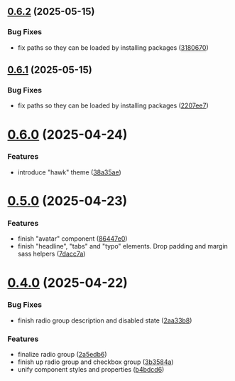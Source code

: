 ## [0.6.2](https://github.com/hawk-digital-environments/hawk-svelte-components/compare/v0.6.1...v0.6.2) (2025-05-15)


### Bug Fixes

* fix paths so they can be loaded by installing packages ([3180670](https://github.com/hawk-digital-environments/hawk-svelte-components/commit/31806700c07a1172a0916e93d735d9bc85405556))



## [0.6.1](https://github.com/hawk-digital-environments/hawk-svelte-components/compare/v0.6.0...v0.6.1) (2025-05-15)


### Bug Fixes

* fix paths so they can be loaded by installing packages ([2207ee7](https://github.com/hawk-digital-environments/hawk-svelte-components/commit/2207ee73b6e4faaf6ffb3fe631695579225f4357))



# [0.6.0](https://github.com/hawk-digital-environments/hawk-svelte-components/compare/v0.5.0...v0.6.0) (2025-04-24)


### Features

* introduce "hawk" theme ([38a35ae](https://github.com/hawk-digital-environments/hawk-svelte-components/commit/38a35aea2fc2bda8eca3c95fcca772334d0c3610))



# [0.5.0](https://github.com/hawk-digital-environments/hawk-svelte-components/compare/v0.4.0...v0.5.0) (2025-04-23)


### Features

* finish "avatar" component ([86447e0](https://github.com/hawk-digital-environments/hawk-svelte-components/commit/86447e054b642e70869f16a694e09d4c5c96a77f))
* finish "headline", "tabs" and "typo" elements. Drop padding and margin sass helpers ([7dacc7a](https://github.com/hawk-digital-environments/hawk-svelte-components/commit/7dacc7ac711de37d53cea1fe1679fd1891da6ca6))



# [0.4.0](https://github.com/hawk-digital-environments/hawk-svelte-components/compare/v0.3.2...v0.4.0) (2025-04-22)


### Bug Fixes

* finish radio group description and disabled state ([2aa33b8](https://github.com/hawk-digital-environments/hawk-svelte-components/commit/2aa33b8641ce95c25fdb78ac325969baa0b95d0d))


### Features

* finalize radio group ([2a5edb6](https://github.com/hawk-digital-environments/hawk-svelte-components/commit/2a5edb65f5bad087926f447fa5279e4b1ef6fd8a))
* finish up radio group and checkbox group ([3b3584a](https://github.com/hawk-digital-environments/hawk-svelte-components/commit/3b3584a529fcb381b9e0e0e2028650b38740e089))
* unify component styles and properties ([b4bdcd6](https://github.com/hawk-digital-environments/hawk-svelte-components/commit/b4bdcd6d11a28d695088762d3389dd29bbcb8060))



